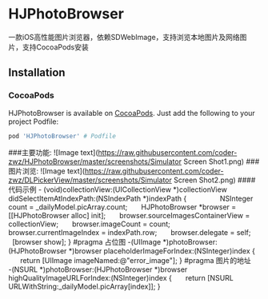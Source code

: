 # HJPhotoBrowser
一款iOS高性能图片浏览器，依赖SDWebImage，支持浏览本地图片及网络图片，支持CocoaPods安装
## Installation

### CocoaPods

HJPhotoBrowser is available on [CocoaPods](https://cocoapods.org/). Just add the following to your project Podfile:

```ruby
pod 'HJPhotoBrowser' # Podfile
```
###主要功能:
![Image text](https://raw.githubusercontent.com/coder-zwz/HJPhotoBrowser/master/screenshots/Simulator Screen Shot1.png)
###图片浏览:
![Image text](https://raw.githubusercontent.com/coder-zwz/DLPickerView/master/screenshots/Simulator Screen Shot2.png)
####代码示例
      - (void)collectionView:(UICollectionView *)collectionView didSelectItemAtIndexPath:(NSIndexPath *)indexPath
      {
                  NSInteger count = _dailyModel.picArray.count;
                  HJPhotoBrowser *browser = [[HJPhotoBrowser alloc] init];
                  browser.sourceImagesContainerView = collectionView;
                  browser.imageCount = count;
                  browser.currentImageIndex = indexPath.row;
                  browser.delegate = self;
                  [browser show];
      }
#pragma 占位图
      -(UIImage *)photoBrowser:(HJPhotoBrowser *)browser placeholderImageForIndex:(NSInteger)index
      {
                  return [UIImage imageNamed:@"error_image"];
      }
      #pragma 图片的地址
      -(NSURL *)photoBrowser:(HJPhotoBrowser *)browser highQualityImageURLForIndex:(NSInteger)index
      {
                  return [NSURL URLWithString:_dailyModel.picArray[index]];
      }

